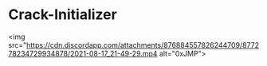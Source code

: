 # Crack-Initializer
<img src="https://cdn.discordapp.com/attachments/876884557826244709/877278234729934878/2021-08-17_21-49-29.mp4 alt="0xJMP">
